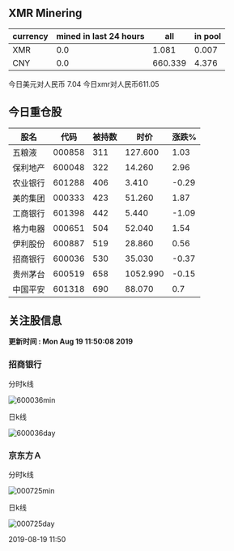 ## XMR Minering

|currency|mined in last 24 hours|all|in pool|
|---|---|---|---|
|XMR|0.0|1.081|0.007|
|CNY|0.0|660.339|4.376|

今日美元对人民币 7.04	今日xmr对人民币611.05


## 今日重仓股 

|股名|代码|被持数|时价|涨跌%|
|---|---|---|---|---|
|五粮液|000858|311|127.600|1.03|
|保利地产|600048|322|14.260|2.96|
|农业银行|601288|406|3.410|-0.29|
|美的集团|000333|423|51.260|1.87|
|工商银行|601398|442|5.440|-1.09|
|格力电器|000651|504|52.040|1.54|
|伊利股份|600887|519|28.860|0.56|
|招商银行|600036|530|35.030|-0.37|
|贵州茅台|600519|658|1052.990|-0.15|
|中国平安|601318|690|88.070|0.7|

## 关注股信息
**更新时间 : Mon Aug 19 11:50:08 2019**
### 招商银行 
分时k线

![600036min](http://image.sinajs.cn/newchart/min/n/sh600036.gif)

日k线

![600036day](http://image.sinajs.cn/newchart/daily/n/sh600036.gif)

### 京东方Ａ 
分时k线

![000725min](http://image.sinajs.cn/newchart/min/n/sz000725.gif)

日k线

![000725day](http://image.sinajs.cn/newchart/daily/n/sz000725.gif)

2019-08-19 11:50